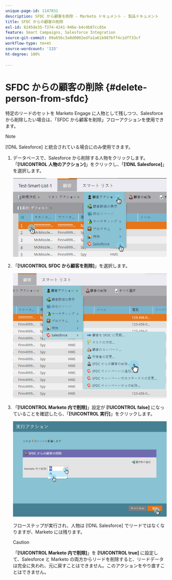 ```yaml
---
unique-page-id: 1147031
description: SFDC から顧客を削除 - Marketo ドキュメント - 製品ドキュメント
title: SFDC からの顧客の削除
exl-id: 8245de35-f374-4241-946e-b4c4b87cc85e
feature: Smart Campaigns, Salesforce Integration
source-git-commit: 09a656c3a0d0002edfa1a61b987bff4c1dff33cf
workflow-type: tm+mt
source-wordcount: '133'
ht-degree: 100%

---
```


# SFDC からの顧客の削除 {#delete-person-from-sfdc}

特定のリードのセットを Marketo Engage に人物として残しつつ、Salesforce から削除したい場合は、「SFDC から顧客を削除」フローアクションを使用できます。

>[!NOTE]
>
>[!DNL Salesforce] と統合されている場合にのみ使用できます。

1. データベースで、Salesforce から削除する人物をクリックします。「**[!UICONTROL 人物のアクション]**」をクリックし、「**[!DNL Salesforce]**」を選択します。

   ![](assets/delete-person-from-sfdc-1.png)

1. 「**[!UICONTROL SFDC から顧客を削除]**」を選択します。

   ![](assets/delete-person-from-sfdc-2.png)

1. 「**[!UICONTROL Marketo 内で削除]**」設定が **[!UICONTROL false]** になっていることを確認したら、「**[!UICONTROL 実行]**」をクリックします。

   ![](assets/delete-person-from-sfdc-3.png)

   フローステップが実行され、人物は [!DNL Salesforce] でリードではなくなりますが、Marketo には残ります。

   >[!CAUTION]
   >
   >「**[!UICONTROL Marketo 内で削除]**」を **[!UICONTROL true]** に設定して、Salesforce と Marketo の両方からリードを削除すると、リードデータは完全に失われ、元に戻すことはできません。このアクションをやり直すことはできません。
